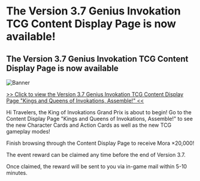 # The Version 3.7 Genius Invokation TCG Content Display Page is now available!
## The Version 3.7 Genius Invokation TCG Content Display Page is now available
![Banner](https://sdk.hoyoverse.com/upload/ann/2023/05/11/920c8520cf6617c2a148ff7ff4261b3f_8430081806328876146.jpg)

[>> Click to view the Version 3.7 Genius Invokation TCG Content Display Page "Kings and Queens of Invokations, Assemble!" <<](https://act.hoyoverse.com/puzzle/hk4e/pz_VCMexIthmV/index.html?hyl_presentation_style=fullscreen&hyl_auth_required=true&hyl_hide_status_bar=true&sign_type=2&authkey_ver=1&auth_appid=pz_VCMexIthmV)

Hi Travelers, the King of Invokations Grand Prix is about to begin! Go to the Content Display Page "Kings and Queens of Invokations, Assemble!" to see the new Character Cards and Action Cards as well as the new TCG gameplay modes!

Finish browsing through the Content Display Page to receive Mora ×20,000!

The event reward can be claimed any time before the end of Version 3.7.

Once claimed, the reward will be sent to you via in-game mail within 5-10 minutes.

